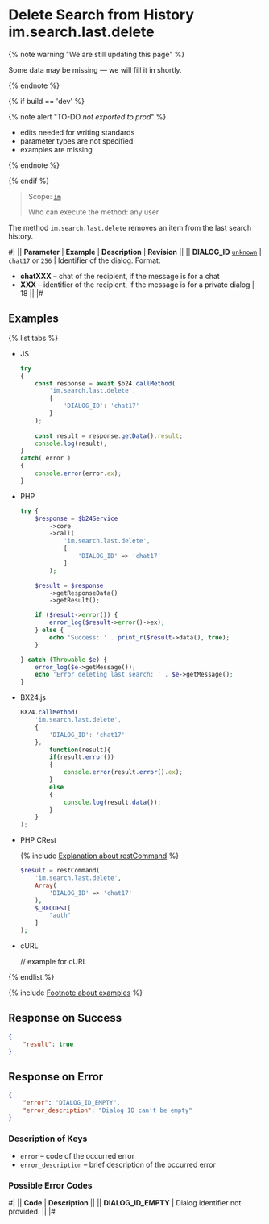 # Delete Search from History im.search.last.delete

{% note warning "We are still updating this page" %}

Some data may be missing — we will fill it in shortly.

{% endnote %}

{% if build == 'dev' %}

{% note alert "TO-DO _not exported to prod_" %}

- edits needed for writing standards
- parameter types are not specified
- examples are missing

{% endnote %}

{% endif %}

> Scope: [`im`](../../scopes/permissions.md)
>
> Who can execute the method: any user

The method `im.search.last.delete` removes an item from the last search history.

#|
|| **Parameter** | **Example** | **Description** | **Revision** ||
|| **DIALOG_ID**
[`unknown`](../../data-types.md) | `chat17` or `256` | Identifier of the dialog. Format:
- **chatXXX** – chat of the recipient, if the message is for a chat
- **XXX** – identifier of the recipient, if the message is for a private dialog | 18 ||
|#

## Examples

{% list tabs %}

- JS

    ```js
    try
    {
    	const response = await $b24.callMethod(
    		'im.search.last.delete',
    		{
    			'DIALOG_ID': 'chat17'
    		}
    	);
    	
    	const result = response.getData().result;
    	console.log(result);
    }
    catch( error )
    {
    	console.error(error.ex);
    }
    ```

- PHP

    ```php
    try {
        $response = $b24Service
            ->core
            ->call(
                'im.search.last.delete',
                [
                    'DIALOG_ID' => 'chat17'
                ]
            );
    
        $result = $response
            ->getResponseData()
            ->getResult();
    
        if ($result->error()) {
            error_log($result->error()->ex);
        } else {
            echo 'Success: ' . print_r($result->data(), true);
        }
    
    } catch (Throwable $e) {
        error_log($e->getMessage());
        echo 'Error deleting last search: ' . $e->getMessage();
    }
    ```

- BX24.js

    ```js
    BX24.callMethod(
        'im.search.last.delete',
        {
            'DIALOG_ID': 'chat17'
        },
            function(result){
            if(result.error())
            {
                console.error(result.error().ex);
            }
            else
            {
                console.log(result.data());
            }
        }
    );
    ```

- PHP CRest

    {% include [Explanation about restCommand](../_includes/rest-command.md) %}

    ```php
    $result = restCommand(
        'im.search.last.delete',
        Array(
            'DIALOG_ID' => 'chat17'
        ),
        $_REQUEST[
            "auth"
        ]
    );
    ```

- cURL

    // example for cURL

{% endlist %}

{% include [Footnote about examples](../../../_includes/examples.md) %}

## Response on Success

```json
{
    "result": true
}
```

## Response on Error

```json
{
    "error": "DIALOG_ID_EMPTY",
    "error_description": "Dialog ID can't be empty"
}
```

### Description of Keys

- `error` – code of the occurred error
- `error_description` – brief description of the occurred error

### Possible Error Codes

#|
|| **Code** | **Description** ||
|| **DIALOG_ID_EMPTY** | Dialog identifier not provided. ||
|#